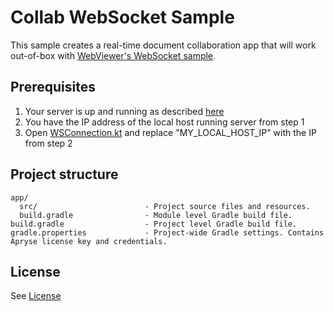 # Collab WebSocket Sample

This sample creates a real-time document collaboration app that will work out-of-box with [WebViewer's WebSocket sample](https://github.com/PDFTron/webviewer-realtime-collaboration-sqlite3-sample).

## Prerequisites
1. Your server is up and running as described [here](https://github.com/PDFTron/webviewer-realtime-collaboration-sqlite3-sample)
2. You have the IP address of the local host running server from step 1
3. Open [WSConnection.kt](./app/src/main/java/com/pdftron/realtimecollaborationws/WSConnection.kt) and replace "MY_LOCAL_HOST_IP" with the IP from step 2


## Project structure
```
app/
  src/                        - Project source files and resources.
  build.gradle                - Module level Gradle build file.
build.gradle                  - Project level Gradle build file.
gradle.properties             - Project-wide Gradle settings. Contains Apryse license key and credentials.
```

## License
See [License](./../LICENSE)
